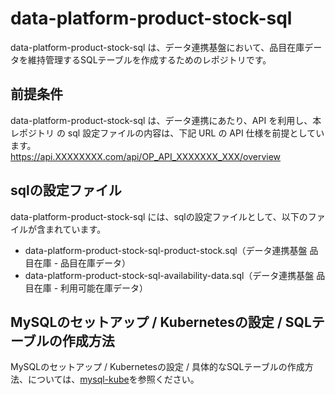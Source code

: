 # data-platform-product-stock-sql  
data-platform-product-stock-sql は、データ連携基盤において、品目在庫データを維持管理するSQLテーブルを作成するためのレポジトリです。  

## 前提条件  
data-platform-product-stock-sql は、データ連携にあたり、API を利用し、本レポジトリ の sql 設定ファイルの内容は、下記 URL の API 仕様を前提としています。  
https://api.XXXXXXXX.com/api/OP_API_XXXXXXX_XXX/overview      

## sqlの設定ファイル

data-platform-product-stock-sql には、sqlの設定ファイルとして、以下のファイルが含まれています。  

* data-platform-product-stock-sql-product-stock.sql（データ連携基盤 品目在庫 - 品目在庫データ）
* data-platform-product-stock-sql-availability-data.sql（データ連携基盤 品目在庫 - 利用可能在庫データ）

## MySQLのセットアップ / Kubernetesの設定 / SQLテーブルの作成方法
MySQLのセットアップ / Kubernetesの設定 / 具体的なSQLテーブルの作成方法、については、[mysql-kube](https://github.com/latonaio/mysql-kube)を参照ください。

